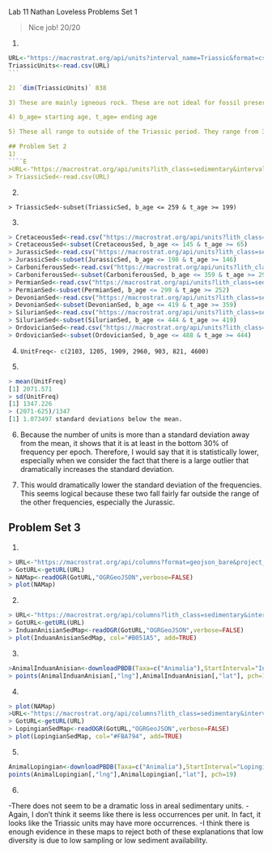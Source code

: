﻿Lab 11
Nathan Loveless
Problems Set 1

> Nice job! 20/20

1)  
````R
URL<-"https://macrostrat.org/api/units?interval_name=Triassic&format=csv"
TriassicUnits<-read.csv(URL)
```

2) `dim(TriassicUnits)` 838

3) These are mainly igneous rock. These are not ideal for fossil preservation because they are more easily destroyed than fossils found in sedimentary. Metamorphic is also not ideal for preservation.

4) b_age= starting age, t_age= ending age

5) These all range to outside of the Triassic period. They range from 397 to 67 Mya.

## Problem Set 2
1) 
````E
>URL<-"https://macrostrat.org/api/units?lith_class=sedimentary&interval_name=Triassic&format=csv"
> TriassicSed<-read.csv(URL)
````

2)
`> TriassicSed<-subset(TriassicSed, b_age <= 259 & t_age >= 199)`

3)
````R
> CretaceousSed<-read.csv("https://macrostrat.org/api/units?lith_class=sedimentary&interval_name=Cretaceous&format=csv")
> CretaceousSed<-subset(CretaceousSed, b_age <= 145 & t_age >= 65)
> JurassicSed<-read.csv("https://macrostrat.org/api/units?lith_class=sedimentary&interval_name=Jurassic&format=csv")
> JurassicSed<-subset(JurassicSed, b_age <= 198 & t_age >= 146)
> CarboniferousSed<-read.csv("https://macrostrat.org/api/units?lith_class=sedimentary&interval_name=Carboniferous&format=csv")
> CarboniferousSed<-subset(CarboniferousSed, b_age <= 359 & t_age >= 299)
> PermianSed<-read.csv("https://macrostrat.org/api/units?lith_class=sedimentary&interval_name=Permian&format=csv")
> PermianSed<-subset(PermianSed, b_age <= 299 & t_age >= 252)
> DevonianSed<-read.csv("https://macrostrat.org/api/units?lith_class=sedimentary&interval_name=Devonian&format=csv")
> DevonianSed<-subset(DevonianSed, b_age <= 419 & t_age >= 359)
> SilurianSed<-read.csv("https://macrostrat.org/api/units?lith_class=sedimentary&interval_name=Silurian&format=csv")
> SilurianSed<-subset(SilurianSed, b_age <= 444 & t_age >= 419)
> OrdovicianSed<-read.csv("https://macrostrat.org/api/units?lith_class=sedimentary&interval_name=Ordovician&format=csv")
> OrdovicianSed<-subset(OrdovicianSed, b_age <= 488 & t_age >= 444)
````

4) `UnitFreq<- c(2103, 1205, 1909, 2960, 903, 821, 4600)`

5) 
````R
> mean(UnitFreq)
[1] 2071.571
> sd(UnitFreq)
[1] 1347.226
> (2071-625)/1347
[1] 1.073497 standard deviations below the mean.
````

6) Because the number of units is more than a standard deviation away from the mean, it shows that it is at least in the bottom 30% of frequency per epoch. Therefore, I would say that it is statistically lower, especially when we consider the fact that there is a large outlier that dramatically increases the standard deviation. 

7) This would dramatically lower the standard deviation of the frequencies. This seems logical because these two fall fairly far outside the range of the other frequencies, especially the Jurassic. 

## Problem Set 3
1. 
````R
> URL<-"https://macrostrat.org/api/columns?format=geojson_bare&project_id=1"
> GotURL<-getURL(URL)
> NAMap<-readOGR(GotURL,"OGRGeoJSON",verbose=FALSE)
> plot(NAMap)
````

2)
````R
> URL<-"https://macrostrat.org/api/columns?lith_class=sedimentary&interval_name=Induan&Anisian&format=geojson_bare"
> GotURL<-getURL(URL)
> InduanAnisianSedMap<-readOGR(GotURL,"OGRGeoJSON",verbose=FALSE)
> plot(InduanAnisianSedMap, col="#B051A5", add=TRUE)
````

3)
````R
>AnimalInduanAnisian<-downloadPBDB(Taxa=c("Animalia"),StartInterval="Induan",StopInterval="Anisian")
> points(AnimalInduanAnisian[,"lng"],AnimalInduanAnisian[,"lat"], pch=19)
````

4) 
````R
> plot(NAMap)
>URL<-"https://macrostrat.org/api/columns?lith_class=sedimentary&interval_name=Lopingian&format=geojson_bare"
> GotURL<-getURL(URL)
> LopingianSedMap<-readOGR(GotURL,"OGRGeoJSON",verbose=FALSE)
> plot(LopingianSedMap, col="#FBA794", add=TRUE)
````

5) 
````R
AnimalLopingian<-downloadPBDB(Taxa=c("Animalia"),StartInterval="Lopingian",StopInterval="Lopingian")
points(AnimalLopingian[,"lng"],AnimalLopingian[,"lat"], pch=19)
````

6) 
-There does not seem to be a dramatic loss in areal sedimentary units.
-Again, I don’t think it seems like there is less occurrences per unit. In fact, it looks like the Triassic units may have more occurrences.
-I think there is enough evidence in these maps to reject both of these explanations that low diversity is due to low sampling or low sediment availability.
